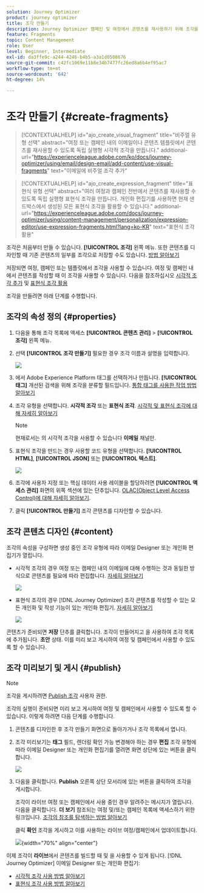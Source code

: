```yaml
---
solution: Journey Optimizer
product: journey optimizer
title: 조각 만들기
description: Journey Optimizer 캠페인 및 여정에서 콘텐츠를 재사용하기 위해 조각을 만드는 방법을 알아봅니다
feature: Fragments
topic: Content Management
role: User
level: Beginner, Intermediate
exl-id: da3ffe9c-a244-4246-b4b5-a3a1d0508676
source-git-commit: c42fc1069e11b8e34b7477fc26ed8a6b4ef95ac7
workflow-type: tm+mt
source-wordcount: '642'
ht-degree: 14%

---
```


# 조각 만들기 {#create-fragments}

>[!CONTEXTUALHELP]
>id="ajo_create_visual_fragment"
>title="비주얼 유형 선택"
>abstract="여정 또는 캠페인 내의 이메일이나 콘텐츠 템플릿에서 콘텐츠를 재사용할 수 있도록 독립 실행형 시각적 조각을 만듭니다."
>additional-url="https://experienceleague.adobe.com/ko/docs/journey-optimizer/using/email/design-email/add-content/use-visual-fragments" text="이메일에 비주얼 조각 추가"

>[!CONTEXTUALHELP]
>id="ajo_create_expression_fragment"
>title="표현식 유형 선택"
>abstract="여러 여정과 캠페인 전반에서 콘텐츠를 재사용할 수 있도록 독립 실행형 표현식 조각을 만듭니다. 개인화 편집기를 사용하면 현재 샌드박스에서 생성된 모든 표현식 조각을 활용할 수 있습니다."
>additional-url="https://experienceleague.adobe.com/docs/journey-optimizer/using/content-management/personalization/expression-editor/use-expression-fragments.html?lang=ko-KR" text="표현식 조각 활용"

조각은 처음부터 만들 수 있습니다. **[!UICONTROL 조각]** 왼쪽 메뉴. 또한 콘텐츠를 디자인할 때 기존 콘텐츠의 일부를 조각으로 저장할 수도 있습니다. [방법 알아보기](#save-as-fragment)

저장되면 여정, 캠페인 또는 템플릿에서 조각을 사용할 수 있습니다. 여정 및 캠페인 내에서 콘텐츠를 작성할 때 이 조각을 사용할 수 있습니다. 다음을 참조하십시오 [시각적 조각 추가](../email/use-visual-fragments.md) 및 [표현식 조각 활용](../personalization/use-expression-fragments.md)

조각을 만들려면 아래 단계를 수행합니다.

## 조각의 속성 정의 {#properties}

1. 다음을 통해 조각 목록에 액세스 **[!UICONTROL 콘텐츠 관리]** > **[!UICONTROL 조각]** 왼쪽 메뉴.

1. 선택 **[!UICONTROL 조각 만들기]** 필요한 경우 조각 이름과 설명을 입력합니다.

   ![](assets/fragment-details.png)

1. 에서 Adobe Experience Platform 태그를 선택하거나 만듭니다. **[!UICONTROL 태그]** 개선된 검색을 위해 조각을 분류할 필드입니다. [통합 태그를 사용한 작업 방법 알아보기](../start/search-filter-categorize.md#tags)

1. 조각 유형을 선택합니다. **시각적 조각** 또는 **표현식 조각**. [시각적 및 표현식 조각에 대해 자세히 알아보기](../content-management/fragments.md#visual-expression)

   >[!NOTE]
   >
   >현재로서는 의 시각적 조각을 사용할 수 있습니다 **이메일** 채널만.

1. 표현식 조각을 만드는 경우 사용할 코드 유형을 선택합니다. **[!UICONTROL HTML]**, **[!UICONTROL JSON]** 또는 **[!UICONTROL 텍스트]**.

   ![](assets/fragment-expression-type.png)

1. 조각에 사용자 지정 또는 핵심 데이터 사용 레이블을 할당하려면 **[!UICONTROL 액세스 관리]** 화면의 위쪽 섹션에 있는 단추입니다. [OLAC(Object Level Access Control)에 대해 자세히 알아보기](../administration/object-based-access.md).

1. 클릭 **[!UICONTROL 만들기]** 조각 콘텐츠를 디자인할 수 있습니다.

## 조각 콘텐츠 디자인 {#content}

조각의 속성을 구성하면 생성 중인 조각 유형에 따라 이메일 Designer 또는 개인화 편집기가 열립니다.

* 시각적 조각의 경우 여정 또는 캠페인 내의 이메일에 대해 수행하는 것과 동일한 방식으로 콘텐츠를 필요에 따라 편집합니다. [자세히 알아보기](../email/get-started-email-design.md)

  ![](assets/fragment-designer.png)

* 표현식 조각의 경우 [!DNL Journey Optimizer] 조각 콘텐츠를 작성할 수 있는 모든 개인화 및 작성 기능이 있는 개인화 편집기. [자세히 알아보기](../personalization/personalization-build-expressions.md)

  ![](assets/fragment-expression-editor.png)

콘텐츠가 준비되면 **저장** 단추를 클릭합니다. 조각이 만들어지고 을 사용하여 조각 목록에 추가됩니다. **초안** 상태. 이를 미리 보고 게시하여 여정 및 캠페인에서 사용할 수 있도록 할 수 있습니다.

## 조각 미리보기 및 게시 {#publish}

>[!NOTE]
>
>조각을 게시하려면 [Publish 조각](../administration/ootb-product-profiles.md#content-library-manager) 사용자 권한.

조각의 실행이 준비되면 미리 보고 게시하여 여정 및 캠페인에서 사용할 수 있도록 할 수 있습니다. 이렇게 하려면 다음 단계를 수행합니다.

1. 콘텐츠를 디자인한 후 조각 만들기 화면으로 돌아가거나 조각 목록에서 엽니다.

1. 조각 미리보기는 **태그** 필드, 렌더링 확인 가능 변경해야 하는 경우 **편집** 조각 유형에 따라 이메일 Designer 또는 개인화 편집기를 열려면 화면 상단에 있는 버튼을 클릭합니다.

   ![](assets/fragment-preview.png)

1. 다음을 클릭합니다. **Publish** 오른쪽 상단 모서리에 있는 버튼을 클릭하여 조각을 게시합니다.

   조각이 라이브 여정 또는 캠페인에서 사용 중인 경우 알려주는 메시지가 열립니다. 다음을 클릭합니다. **더 보기** 참조되는 여정 및/또는 캠페인 목록에 액세스하기 위한 링크입니다. [조각의 참조를 탐색하는 방법 알아보기](../content-management/manage-fragments.md#explore-references)

   클릭 **확인** 조각을 게시하고 이를 사용하는 라이브 여정/캠페인에서 업데이트합니다.

   ![](assets/fragment-publish.png){width="70%" align="center"}

이제 조각이 **라이브**&#x200B;에서 콘텐츠를 빌드할 때 및 을 사용할 수 있게 됩니다. [!DNL Journey Optimizer] 이메일 Designer 또는 개인화 편집기:

* [시각적 조각 사용 방법 알아보기](../email/use-visual-fragments.md)
* [표현식 조각 사용 방법 알아보기](../personalization/use-expression-fragments.md)
